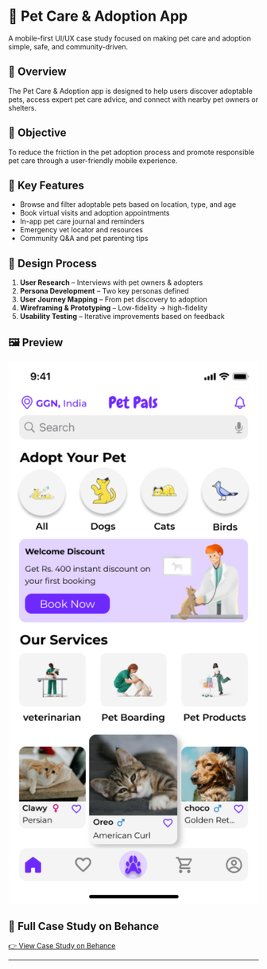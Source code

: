 # 🐶 Pet Care & Adoption App

A mobile-first UI/UX case study focused on making pet care and adoption simple, safe, and community-driven.

## 📌 Overview
The Pet Care & Adoption app is designed to help users discover adoptable pets, access expert pet care advice, and connect with nearby pet owners or shelters.

## 🎯 Objective
To reduce the friction in the pet adoption process and promote responsible pet care through a user-friendly mobile experience.

## 🧩 Key Features
- Browse and filter adoptable pets based on location, type, and age
- Book virtual visits and adoption appointments
- In-app pet care journal and reminders
- Emergency vet locator and resources
- Community Q&A and pet parenting tips

## 🎨 Design Process
1. **User Research** – Interviews with pet owners & adopters
2. **Persona Development** – Two key personas defined
3. **User Journey Mapping** – From pet discovery to adoption
4. **Wireframing & Prototyping** – Low-fidelity → high-fidelity
5. **Usability Testing** – Iterative improvements based on feedback

## 🖼️ Preview
<p align="center">
  <img src="./pet-ui-preview.png" width="800"/>
</p>

## 🔗 Full Case Study on Behance
[👉 View Case Study on Behance]([https://www.behance.net/your-petcare-case-link](https://www.behance.net/gallery/204987723/UX-Case-Study-Pet-Care-App-%28PetPals%29))

---
